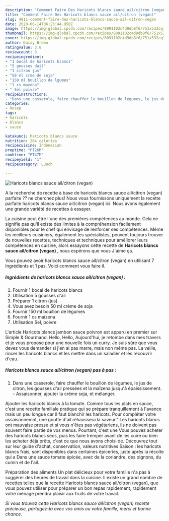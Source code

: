 ```yaml
---
description: "Comment Faire Des Haricots blancs sauce ail/citron (vegan)"
title: "Comment Faire Des Haricots blancs sauce ail/citron (vegan)"
slug: 4811-comment-faire-des-haricots-blancs-sauce-ail-citron-vegan
date: 2020-06-14T06:25:44.950Z
image: https://img-global.cpcdn.com/recipes/8091102c4d9db8f6/751x532cq70/haricots-blancs-sauce-ailcitron-vegan-photo-principale-de-la-recette.jpg
thumbnail: https://img-global.cpcdn.com/recipes/8091102c4d9db8f6/751x532cq70/haricots-blancs-sauce-ailcitron-vegan-photo-principale-de-la-recette.jpg
cover: https://img-global.cpcdn.com/recipes/8091102c4d9db8f6/751x532cq70/haricots-blancs-sauce-ailcitron-vegan-photo-principale-de-la-recette.jpg
author: Daisy Brown
ratingvalue: 3.8
reviewcount: 3
recipeingredient:
- "1 bocal de haricots blancs"
- "5 gousses dail"
- "1 citron jus"
- "50 ml crme de soja"
- "150 ml bouillon de lgumes"
- "1 cs mazena"
- " Sel poivre"
recipeinstructions:
- "Dans une casserole, faire chauffer le bouillon de légumes, le jus de citron, les gousses d&#39;ail pressées et la maïzena jusqu&#39;à épaississement. Assaisonner, ajouter la crème soja, et mélanger."
categories:
- Resep
tags:
- haricots
- blancs
- sauce

katakunci: haricots blancs sauce 
nutrition: 264 calories
recipecuisine: Indonesian
preptime: "PT26M"
cooktime: "PT47M"
recipeyield: "1"
recipecategory: Lunch

---
```



![Haricots blancs sauce ail/citron (vegan)](https://img-global.cpcdn.com/recipes/8091102c4d9db8f6/751x532cq70/haricots-blancs-sauce-ailcitron-vegan-photo-principale-de-la-recette.jpg)

A la recherche de recette à base de haricots blancs sauce ail/citron (vegan) parfaite ?? ne cherchez plus! Nous vous fournissons uniquement la recette parfaite haricots blancs sauce ail/citron (vegan) ici. Nous avons également une grande variété de recettes à essayer.

La cuisine peut être l'une des premières compétences au monde. Cela ne signifie pas qu'il existe des limites à la compréhension facilement disponibles pour le chef qui envisage de renforcer ses compétences. Même les meilleurs cuisiniers, également les spécialistes, peuvent toujours trouver de nouvelles recettes, techniques et techniques pour améliorer leurs compétences en cuisine, alors essayons cette recette de <strong> Haricots blancs sauce ail/citron (vegan) </strong>, nous espérons que vous J'aime ça.

<!--inarticleads1-->

Vous pouvez avoir haricots blancs sauce ail/citron (vegan) en utilisant 7 Ingrédients et 1 pas. Voici comment vous faire il.

##### Ingrédients de haricots blancs sauce ail/citron (vegan) :

1. Fournir 1 bocal de haricots blancs
1. Utilisation 5 gousses d&#39;ail
1. Préparer 1 citron (jus)
1. Vous avez besoin 50 ml crème de soja
1. Fournir 150 ml bouillon de légumes
1. Fournir 1 cs maïzena
1. Utilisation  Sel, poivre


L&#39;article Haricots blancs jambon sauce poivron est apparu en premier sur Simple &amp; Gourmand. Hello, Hello, Aujourd&#39;hui, je retombe dans mes travers et je vous propose pour une nouvelle fois un curry. Je suis sûre que vous devez vous demander si j&#39;en ai pas marre, mais non même pas. La veille, rincer les haricots blancs et les mettre dans un saladier et les recouvrir d&#39;eau. 

<!--inarticleads2-->

##### Haricots blancs sauce ail/citron (vegan) pas à pas :

1. Dans une casserole, faire chauffer le bouillon de légumes, le jus de citron, les gousses d&#39;ail pressées et la maïzena jusqu&#39;à épaississement. - Assaisonner, ajouter la crème soja, et mélanger.


Ajouter les haricots blancs à la tomate. Comme tous les plats en sauce, c&#39;est une recette familiale pratique qui se prépare tranquillement à l&#39;avance mais un peu longue car il faut blanchir les haricots. Pour compléter votre assaisonnemnt, une goutte d&#39;ail réhaussera la saveur.&#34; Les haricots blancs ont mauvaise presse et si vous n&#39;êtes pas végétariens, ils ne doivent pas souvent faire partie de vos menus. Pourtant, c&#39;est une Vous pouvez acheter des haricots blancs secs, puis les faire tremper avant de les cuire ou bien les acheter déjà prêts, c&#39;est ce que nous avons choisi de. Découvrez tout sur leur guide d&#39;achat, conservation, valeurs nutritives Saison : les haricots blancs frais, sont disponibles dans certaines épiceries, juste après la récolte qui a Dans une sauce tomate épicée, avec de la coriandre, des oignons, du cumin et de l&#39;ail. 

<!--inarticleads1-->

<p>
Préparation des aliments Un plat délicieux pour votre famille n'a pas à suggérer des heures de travail dans la cuisine. Il existe un grand nombre de recettes telles que la recette Haricots blancs sauce ail/citron (vegan), que vous pouvez utiliser pour préparer un bon repas rapidement, rapidement votre ménage prendra plaisir aux fruits de votre travail.
</p>

<p>
<i>Si vous trouvez cette Haricots blancs sauce ail/citron (vegan) recette précieuse, partagez-la avec vos amis ou votre famille, merci et bonne chance.</i>
</p>
